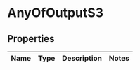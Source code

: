 # AnyOfOutputS3

## Properties
Name | Type | Description | Notes
------------ | ------------- | ------------- | -------------
